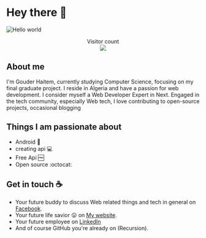 # Hey there :wave:

<img src="https://raw.githubusercontent.com/sagar-viradiya/sagar-viradiya/master/resources/banner.png" alt="Hello world">

<p align="center"> 
  Visitor count<br>
  <img src="https://profile-counter.glitch.me/gouderhaithem/count.svg" />
</p>

## About me



I'm Gouder Haitem, currently studying Computer Science, focusing on my final graduate project. I reside in Algeria and have a passion for web development. I consider myself a Web Developer Expert in Next. Engaged in the tech community, especially Web tech, I love contributing to open-source projects, occasional blogging


## Things I am passionate about

- Android :robot:
- creating api 💻
- Free Api 🆓
- Open source :octocat:

## Get in touch :coffee:

- Your future buddy to discuss Web related things and tech in general on [Facebook](https://web.facebook.com/haithem.232/).
- Your future life savior :stuck_out_tongue: on [My website](https://gouder-haithem.vercel.app/).
- Your future employee on [LinkedIn](https://www.linkedin.com/in/haithem-gouder%EF%BF%BD-689164244/)
- And of course GitHub you're already on (Recursion).


<!--


- 🔭 I’m currently working on ...
- 🌱 I’m currently learning ...
- 👯 I’m looking to collaborate on ...
- 🤔 I’m looking for help with ...
- 💬 Ask me about ...
- 📫 How to reach me: ...
- ⚡ Fun fact: ...
-->
